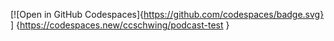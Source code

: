 [![Open in GitHub Codespaces]{https://github.com/codespaces/badge.svg} ] {https://codespaces.new/ccschwing/podcast-test }